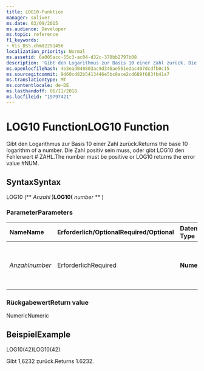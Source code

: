 ```yaml
---
title: LOG10-Funktion
manager: soliver
ms.date: 03/09/2015
ms.audience: Developer
ms.topic: reference
f1_keywords:
- Vis_DSS.chm82251456
localization_priority: Normal
ms.assetid: 6a005acc-55c3-ac04-d32c-370bb2797b08
description: 'Gibt den Logarithmus zur Basis 10 einer Zahl zurück. Die Zahl positiv sein muss, oder gibt LOG10 den Fehlerwert # ZAHL.'
ms.openlocfilehash: 4e3ead040803ac9d346ae561edac407dcdfb0c15
ms.sourcegitcommit: 9d60cd82b5413446e5bc8ace2cd689f683fb41a7
ms.translationtype: MT
ms.contentlocale: de-DE
ms.lasthandoff: 06/11/2018
ms.locfileid: "19797421"
---
```

# <a name="log10-function"></a><span data-ttu-id="887a7-104">LOG10 Function</span><span class="sxs-lookup"><span data-stu-id="887a7-104">LOG10 Function</span></span>

<span data-ttu-id="887a7-105">Gibt den Logarithmus zur Basis 10 einer Zahl zurück.</span><span class="sxs-lookup"><span data-stu-id="887a7-105">Returns the base 10 logarithm of a number.</span></span> <span data-ttu-id="887a7-106">Die Zahl positiv sein muss, oder gibt LOG10 den Fehlerwert # ZAHL.</span><span class="sxs-lookup"><span data-stu-id="887a7-106">The number must be positive or LOG10 returns the error value #NUM.</span></span>
  
## <a name="syntax"></a><span data-ttu-id="887a7-107">Syntax</span><span class="sxs-lookup"><span data-stu-id="887a7-107">Syntax</span></span>

<span data-ttu-id="887a7-108">LOG10 (** *Anzahl* **)</span><span class="sxs-lookup"><span data-stu-id="887a7-108">LOG10(** *number* ** )</span></span> 
  
### <a name="parameters"></a><span data-ttu-id="887a7-109">Parameter</span><span class="sxs-lookup"><span data-stu-id="887a7-109">Parameters</span></span>

|<span data-ttu-id="887a7-110">**Name**</span><span class="sxs-lookup"><span data-stu-id="887a7-110">**Name**</span></span>|<span data-ttu-id="887a7-111">**Erforderlich/Optional**</span><span class="sxs-lookup"><span data-stu-id="887a7-111">**Required/Optional**</span></span>|<span data-ttu-id="887a7-112">**Datentyp**</span><span class="sxs-lookup"><span data-stu-id="887a7-112">**Data Type**</span></span>|<span data-ttu-id="887a7-113">**Beschreibung**</span><span class="sxs-lookup"><span data-stu-id="887a7-113">**Description**</span></span>|
|:-----|:-----|:-----|:-----|
| <span data-ttu-id="887a7-114">_Anzahl_</span><span class="sxs-lookup"><span data-stu-id="887a7-114">_number_</span></span> <br/> |<span data-ttu-id="887a7-115">Erforderlich</span><span class="sxs-lookup"><span data-stu-id="887a7-115">Required</span></span>  <br/> |<span data-ttu-id="887a7-116">**Numeric**</span><span class="sxs-lookup"><span data-stu-id="887a7-116">**Numeric**</span></span> <br/> | <span data-ttu-id="887a7-117">Die Zahl, deren Logarithmus zur Basis 10 ermittelt werden soll.</span><span class="sxs-lookup"><span data-stu-id="887a7-117">The number whose base 10 logarithm you want to find.</span></span>  <br/> |
   
### <a name="return-value"></a><span data-ttu-id="887a7-118">Rückgabewert</span><span class="sxs-lookup"><span data-stu-id="887a7-118">Return value</span></span>

<span data-ttu-id="887a7-119">Numeric</span><span class="sxs-lookup"><span data-stu-id="887a7-119">Numeric</span></span>
  
## <a name="example"></a><span data-ttu-id="887a7-120">Beispiel</span><span class="sxs-lookup"><span data-stu-id="887a7-120">Example</span></span>

<span data-ttu-id="887a7-121">LOG10(42)</span><span class="sxs-lookup"><span data-stu-id="887a7-121">LOG10(42)</span></span> 
  
<span data-ttu-id="887a7-122">Gibt 1,6232 zurück.</span><span class="sxs-lookup"><span data-stu-id="887a7-122">Returns 1.6232.</span></span> 
  

